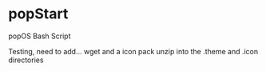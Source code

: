 # popStart
popOS Bash Script

Testing, need to add...
wget <link-to-Dracula-colloid-gtk-theme> and a icon pack
unzip into the .theme and .icon directories
